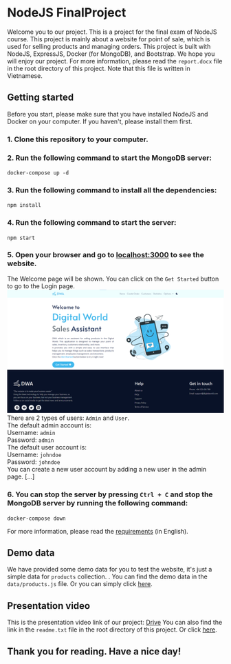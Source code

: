 # NodeJS FinalProject
Welcome you to our project. This is a project for the final exam of NodeJS course. This project is mainly about a website for point of sale, which is used for selling products and managing orders. This project is built with NodeJS, ExpressJS, Docker (for MongoDB), and Bootstrap. We hope you will enjoy our project.
For more information, please read the `report.docx` file in the root directory of this project. Note that this file is written in Vietnamese.

## Getting started
Before you start, please make sure that you have installed NodeJS and Docker on your computer. If you haven't, please install them first.
### 1. Clone this repository to your computer.
### 2. Run the following command to start the MongoDB server:
```
docker-compose up -d
```
### 3. Run the following command to install all the dependencies:
```
npm install
```
### 4. Run the following command to start the server:
```
npm start
```
### 5. Open your browser and go to [localhost:3000](http://localhost:3000) to see the website.
The Welcome page will be shown. You can click on the `Get Started` button to go to the Login page. <br>
![image](./demo_imgs/welcome_page.png)
There are 2 types of users: `Admin` and `User`. <br>
The default admin account is: <br>
Username: `admin` <br>
Password: `admin` <br>
The default user account is: <br>
Username: `johndoe` <br>
Password: `johndoe` <br>
You can create a new user account by adding a new user in the admin page. [...] <br>
### 6. You can stop the server by pressing `Ctrl + C` and stop the MongoDB server by running the following command:
```
docker-compose down
```
For more information, please read the [requirements](https://docs.google.com/document/d/13biAcC49Pkg3FuyOmL-IW5c5hTNQRvzO) (in English).

## Demo data
We have provided some demo data for you to test the website, it's just a simple data for `products` collection. . You can find the demo data in the `data/products.js` file. Or you can simply click [here](./data/products.js).
## Presentation video
This is the presentation video link of our project:
[Drive](https://drive.google.com/drive/folders/1L_6lbX8y96PKw9lDCWOpZjE84qZcCmT7?usp=sharing)
You can also find the link in the `readme.txt` file in the root directory of this project.
Or click [here](./readme.txt).

## Thank you for reading. Have a nice day!